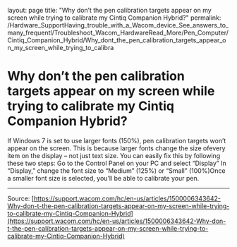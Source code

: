 layout: page
title: "Why don’t the pen calibration targets appear on my screen while trying to calibrate my Cintiq Companion Hybrid?"
permalink: /Hardware_SupportHaving_trouble_with_a_Wacom_device_See_answers_to_many_frequentl/Troubleshoot_Wacom_HardwareRead_More/Pen_Computer/Cintiq_Companion_Hybrid/Why_dont_the_pen_calibration_targets_appear_on_my_screen_while_trying_to_calibra

# Why don’t the pen calibration targets appear on my screen while trying to calibrate my Cintiq Companion Hybrid?

If Windows 7 is set to use larger fonts (150%), pen calibration targets won’t appear on the screen. This is because larger fonts change the size ofevery item on the display – not just text size. You can easily fix this by following these two steps: Go to the Control Panel on your PC and select “Display” In “Display,” change the font size to “Medium” (125%) or “Small” (100%)Once a smaller font size is selected, you’ll be able to calibrate your pen.

---
Source: [https://support.wacom.com/hc/en-us/articles/1500006343642-Why-don-t-the-pen-calibration-targets-appear-on-my-screen-while-trying-to-calibrate-my-Cintiq-Companion-Hybrid](https://support.wacom.com/hc/en-us/articles/1500006343642-Why-don-t-the-pen-calibration-targets-appear-on-my-screen-while-trying-to-calibrate-my-Cintiq-Companion-Hybrid)
